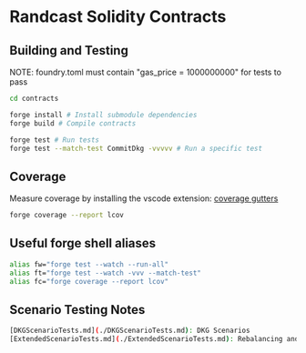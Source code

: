 # Randcast Solidity Contracts

## Building and Testing

NOTE: foundry.toml must contain "gas_price = 1000000000" for tests to pass

```bash
cd contracts

forge install # Install submodule dependencies
forge build # Compile contracts

forge test # Run tests
forge test --match-test CommitDkg -vvvvv # Run a specific test
```

## Coverage

Measure coverage by installing the vscode extension: [coverage gutters](https://marketplace.visualstudio.com/items?itemName=ryanluker.vscode-coverage-gutters)

```bash
forge coverage --report lcov
```

## Useful forge shell aliases

```bash
alias fw="forge test --watch --run-all"
alias ft="forge test --watch -vvv --match-test"
alias fc="forge coverage --report lcov"
```

## Scenario Testing Notes

```bash
[DKGScenarioTests.md](./DKGScenarioTests.md): DKG Scenarios
[ExtendedScenarioTests.md](./ExtendedScenarioTests.md): Rebalancing and Grouping Scenarios
```

